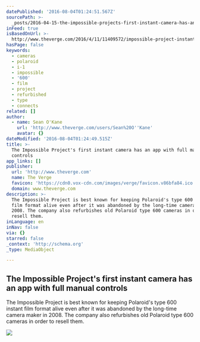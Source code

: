 ```yaml
---
datePublished: '2016-08-04T01:24:51.567Z'
sourcePath: >-
  _posts/2016-04-15-the-impossible-projects-first-instant-camera-has-an-app-wit.md
inFeed: true
isBasedOnUrl: >-
  http://www.theverge.com/2016/4/11/11409572/impossible-project-instant-camera-app-polaroid-format
hasPage: false
keywords:
  - cameras
  - polaroid
  - i-1
  - impossible
  - '600'
  - film
  - project
  - refurbished
  - type
  - connects
related: []
author:
  - name: Sean O'Kane
    url: 'http://www.theverge.com/users/Sean%20O''Kane'
    avatar: {}
dateModified: '2016-08-04T01:24:49.515Z'
title: >-
  The Impossible Project's first instant camera has an app with full manual
  controls
app_links: []
publisher:
  url: 'http://www.theverge.com'
  name: The Verge
  favicon: 'https://cdn0.vox-cdn.com/images/verge/favicon.v86bfa84.ico'
  domain: www.theverge.com
description: >-
  The Impossible Project is best known for keeping Polaroid's type 600 instant
  film format alive even after it was abandoned by the long-time camera maker in
  2008. The company also refurbishes old Polaroid type 600 cameras in order to
  resell them.
inLanguage: en
inNav: false
via: {}
starred: false
_context: 'http://schema.org'
_type: MediaObject

---
```

<article style=""><h1>The Impossible Project's first instant camera has an app with full manual controls</h1><p>The Impossible Project is best known for keeping Polaroid's type 600 instant film format alive even after it was abandoned by the long-time camera maker in 2008. The company also refurbishes old Polaroid type 600 cameras in order to resell them.</p><img src="https://cdn0.vox-cdn.com/thumbor/U0hA2a0str8xBaegPJOY9tGEPXE=/cdn0.vox-cdn.com/uploads/chorus_asset/file/6320347/Screen_Shot_2016-04-11_at_2.37.21_PM.0.png" /></article>